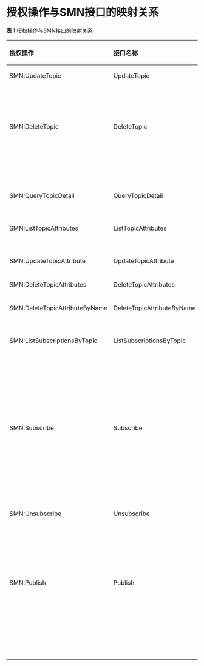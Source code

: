 # 授权操作与SMN接口的映射关系<a name="smn_ug_a6000"></a>

**表 1**  授权操作与SMN接口的映射关系

<a name="table40610457155253"></a>
<table><thead align="left"><tr id="row7466420155253"><th class="cellrowborder" valign="top" width="36.53%" id="mcps1.2.4.1.1"><p id="p7202482155253"><a name="p7202482155253"></a><a name="p7202482155253"></a><strong id="b457112616320"><a name="b457112616320"></a><a name="b457112616320"></a>授权操作</strong></p>
</th>
<th class="cellrowborder" valign="top" width="32.769999999999996%" id="mcps1.2.4.1.2"><p id="p46530145155253"><a name="p46530145155253"></a><a name="p46530145155253"></a><strong id="b3471693616320"><a name="b3471693616320"></a><a name="b3471693616320"></a>接口名称</strong></p>
</th>
<th class="cellrowborder" valign="top" width="30.7%" id="mcps1.2.4.1.3"><p id="p10845389155253"><a name="p10845389155253"></a><a name="p10845389155253"></a><strong id="b6060845516320"><a name="b6060845516320"></a><a name="b6060845516320"></a>接口功能</strong></p>
</th>
</tr>
</thead>
<tbody><tr id="row30499637155253"><td class="cellrowborder" valign="top" width="36.53%" headers="mcps1.2.4.1.1 "><p id="p4199904616713"><a name="p4199904616713"></a><a name="p4199904616713"></a>SMN:UpdateTopic</p>
</td>
<td class="cellrowborder" valign="top" width="32.769999999999996%" headers="mcps1.2.4.1.2 "><p id="p56594888155253"><a name="p56594888155253"></a><a name="p56594888155253"></a>UpdateTopic</p>
</td>
<td class="cellrowborder" valign="top" width="30.7%" headers="mcps1.2.4.1.3 "><p id="p30182576161234"><a name="p30182576161234"></a><a name="p30182576161234"></a>修改主题的属性，目前仅仅支持修改topic的display_name字段。</p>
</td>
</tr>
<tr id="row52831096155253"><td class="cellrowborder" valign="top" width="36.53%" headers="mcps1.2.4.1.1 "><p id="p253506116713"><a name="p253506116713"></a><a name="p253506116713"></a>SMN:DeleteTopic</p>
</td>
<td class="cellrowborder" valign="top" width="32.769999999999996%" headers="mcps1.2.4.1.2 "><p id="p7542409155253"><a name="p7542409155253"></a><a name="p7542409155253"></a>DeleteTopic</p>
</td>
<td class="cellrowborder" valign="top" width="30.7%" headers="mcps1.2.4.1.3 "><p id="p1549416916138"><a name="p1549416916138"></a><a name="p1549416916138"></a>删除一个主题以及它的所有订阅者。删除Topic操作可能会导致未推送的消息无法再推送给该Topic的订阅者。</p>
</td>
</tr>
<tr id="row62598497155253"><td class="cellrowborder" valign="top" width="36.53%" headers="mcps1.2.4.1.1 "><p id="p1429388816713"><a name="p1429388816713"></a><a name="p1429388816713"></a>SMN:QueryTopicDetail</p>
</td>
<td class="cellrowborder" valign="top" width="32.769999999999996%" headers="mcps1.2.4.1.2 "><p id="p2493507155253"><a name="p2493507155253"></a><a name="p2493507155253"></a>QueryTopicDetail</p>
</td>
<td class="cellrowborder" valign="top" width="30.7%" headers="mcps1.2.4.1.3 "><p id="p51055184161330"><a name="p51055184161330"></a><a name="p51055184161330"></a>查询Topic的详细信息。</p>
</td>
</tr>
<tr id="row5827766155253"><td class="cellrowborder" valign="top" width="36.53%" headers="mcps1.2.4.1.1 "><p id="p3763483316713"><a name="p3763483316713"></a><a name="p3763483316713"></a>SMN:ListTopicAttributes</p>
</td>
<td class="cellrowborder" valign="top" width="32.769999999999996%" headers="mcps1.2.4.1.2 "><p id="p51030558155253"><a name="p51030558155253"></a><a name="p51030558155253"></a>ListTopicAttributes</p>
</td>
<td class="cellrowborder" valign="top" width="30.7%" headers="mcps1.2.4.1.3 "><p id="p61745869161340"><a name="p61745869161340"></a><a name="p61745869161340"></a>查询Topic的属性信息。</p>
</td>
</tr>
<tr id="row22966150155253"><td class="cellrowborder" valign="top" width="36.53%" headers="mcps1.2.4.1.1 "><p id="p4588028416713"><a name="p4588028416713"></a><a name="p4588028416713"></a>SMN:UpdateTopicAttribute</p>
</td>
<td class="cellrowborder" valign="top" width="32.769999999999996%" headers="mcps1.2.4.1.2 "><p id="p21511815155253"><a name="p21511815155253"></a><a name="p21511815155253"></a>UpdateTopicAttribute</p>
</td>
<td class="cellrowborder" valign="top" width="30.7%" headers="mcps1.2.4.1.3 "><p id="p14685560161438"><a name="p14685560161438"></a><a name="p14685560161438"></a>更新Topic的属性。</p>
</td>
</tr>
<tr id="row45748200155253"><td class="cellrowborder" valign="top" width="36.53%" headers="mcps1.2.4.1.1 "><p id="p3861765816713"><a name="p3861765816713"></a><a name="p3861765816713"></a>SMN:DeleteTopicAttributes</p>
</td>
<td class="cellrowborder" valign="top" width="32.769999999999996%" headers="mcps1.2.4.1.2 "><p id="p43102455155253"><a name="p43102455155253"></a><a name="p43102455155253"></a>DeleteTopicAttributes</p>
</td>
<td class="cellrowborder" valign="top" width="30.7%" headers="mcps1.2.4.1.3 "><p id="p1637937155253"><a name="p1637937155253"></a><a name="p1637937155253"></a>删除所有Topic属性。</p>
</td>
</tr>
<tr id="row14741435155253"><td class="cellrowborder" valign="top" width="36.53%" headers="mcps1.2.4.1.1 "><p id="p3831067116713"><a name="p3831067116713"></a><a name="p3831067116713"></a>SMN:DeleteTopicAttributeByName</p>
</td>
<td class="cellrowborder" valign="top" width="32.769999999999996%" headers="mcps1.2.4.1.2 "><p id="p14685611155253"><a name="p14685611155253"></a><a name="p14685611155253"></a>DeleteTopicAttributeByName</p>
</td>
<td class="cellrowborder" valign="top" width="30.7%" headers="mcps1.2.4.1.3 "><p id="p20696347161512"><a name="p20696347161512"></a><a name="p20696347161512"></a>删除指定名称的Topic属性。</p>
</td>
</tr>
<tr id="row3257009916547"><td class="cellrowborder" valign="top" width="36.53%" headers="mcps1.2.4.1.1 "><p id="p6285939916713"><a name="p6285939916713"></a><a name="p6285939916713"></a>SMN:ListSubscriptionsByTopic</p>
</td>
<td class="cellrowborder" valign="top" width="32.769999999999996%" headers="mcps1.2.4.1.2 "><p id="p1779667816547"><a name="p1779667816547"></a><a name="p1779667816547"></a>ListSubscriptionsByTopic</p>
</td>
<td class="cellrowborder" valign="top" width="30.7%" headers="mcps1.2.4.1.3 "><p id="p48133186161538"><a name="p48133186161538"></a><a name="p48133186161538"></a>分页获取特定主题的订阅列表，订阅列表按照订阅创建时间进行升序排列。分页查询可以指定offset以及limit。如果指定主题不存在订阅者，返回空列表。</p>
</td>
</tr>
<tr id="row6424497716551"><td class="cellrowborder" valign="top" width="36.53%" headers="mcps1.2.4.1.1 "><p id="p6625710816713"><a name="p6625710816713"></a><a name="p6625710816713"></a>SMN:Subscribe</p>
</td>
<td class="cellrowborder" valign="top" width="32.769999999999996%" headers="mcps1.2.4.1.2 "><p id="p52424616551"><a name="p52424616551"></a><a name="p52424616551"></a>Subscribe</p>
</td>
<td class="cellrowborder" valign="top" width="30.7%" headers="mcps1.2.4.1.3 "><p id="p61570312161554"><a name="p61570312161554"></a><a name="p61570312161554"></a>为指定Topic添加一个订阅者，并向订阅者发送一个确认的消息。待订阅者进行ConfirmSubscription确认后，该订阅者才能收到Topic发布的消息。</p>
</td>
</tr>
<tr id="row1552135216559"><td class="cellrowborder" valign="top" width="36.53%" headers="mcps1.2.4.1.1 "><p id="p184048016713"><a name="p184048016713"></a><a name="p184048016713"></a>SMN:Unsubscribe</p>
</td>
<td class="cellrowborder" valign="top" width="32.769999999999996%" headers="mcps1.2.4.1.2 "><p id="p3144820416559"><a name="p3144820416559"></a><a name="p3144820416559"></a>Unsubscribe</p>
</td>
<td class="cellrowborder" valign="top" width="30.7%" headers="mcps1.2.4.1.3 "><p id="p41500538161616"><a name="p41500538161616"></a><a name="p41500538161616"></a>删除一个订阅，订阅需要鉴权才能删除，仅仅订阅者或者这个主题的拥有者可以删除，删除时会对身份进行确认。</p>
</td>
</tr>
<tr id="row501468261662"><td class="cellrowborder" valign="top" width="36.53%" headers="mcps1.2.4.1.1 "><p id="p2425111816713"><a name="p2425111816713"></a><a name="p2425111816713"></a>SMN:Publish</p>
</td>
<td class="cellrowborder" valign="top" width="32.769999999999996%" headers="mcps1.2.4.1.2 "><p id="p456766331662"><a name="p456766331662"></a><a name="p456766331662"></a>Publish</p>
</td>
<td class="cellrowborder" valign="top" width="30.7%" headers="mcps1.2.4.1.3 "><p id="p88198101662"><a name="p88198101662"></a><a name="p88198101662"></a>将消息发送给Topic的所有订阅端点。当返回消息ID时，该消息已被保存并开始尝试将其推送给主题的订阅者。消息格式，取决于该主题每一个订阅者的通知协议。</p>
</td>
</tr>
</tbody>
</table>

